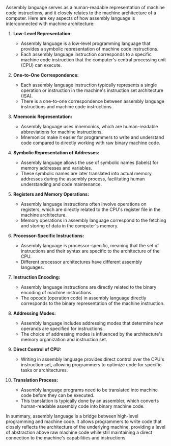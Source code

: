 Assembly language serves as a human-readable representation of machine code instructions, and it closely relates to the machine architecture of a computer. Here are key aspects of how assembly language is interconnected with machine architecture:

1. **Low-Level Representation:**
   - Assembly language is a low-level programming language that provides a symbolic representation of machine code instructions.
   - Each assembly language instruction corresponds to a specific machine code instruction that the computer's central processing unit (CPU) can execute.

2. **One-to-One Correspondence:**
   - Each assembly language instruction typically represents a single operation or instruction in the machine's instruction set architecture (ISA).
   - There is a one-to-one correspondence between assembly language instructions and machine code instructions.

3. **Mnemonic Representation:**
   - Assembly language uses mnemonics, which are human-readable abbreviations for machine instructions.
   - Mnemonics make it easier for programmers to write and understand code compared to directly working with raw binary machine code.

4. **Symbolic Representation of Addresses:**
   - Assembly language allows the use of symbolic names (labels) for memory addresses and variables.
   - These symbolic names are later translated into actual memory addresses during the assembly process, facilitating human understanding and code maintenance.

5. **Registers and Memory Operations:**
   - Assembly language instructions often involve operations on registers, which are directly related to the CPU's register file in the machine architecture.
   - Memory operations in assembly language correspond to the fetching and storing of data in the computer's memory.

6. **Processor-Specific Instructions:**
   - Assembly language is processor-specific, meaning that the set of instructions and their syntax are specific to the architecture of the CPU.
   - Different processor architectures have different assembly languages.

7. **Instruction Encoding:**
   - Assembly language instructions are directly related to the binary encoding of machine instructions.
   - The opcode (operation code) in assembly language directly corresponds to the binary representation of the machine instruction.

8. **Addressing Modes:**
   - Assembly language includes addressing modes that determine how operands are specified for instructions.
   - The choice of addressing modes is influenced by the architecture's memory organization and instruction set.

9. **Direct Control of CPU:**
   - Writing in assembly language provides direct control over the CPU's instruction set, allowing programmers to optimize code for specific tasks or architectures.

10. **Translation Process:**
    - Assembly language programs need to be translated into machine code before they can be executed.
    - This translation is typically done by an assembler, which converts human-readable assembly code into binary machine code.

In summary, assembly language is a bridge between high-level programming and machine code. It allows programmers to write code that closely reflects the architecture of the underlying machine, providing a level of abstraction above raw machine code while still maintaining a direct connection to the machine's capabilities and instructions.

